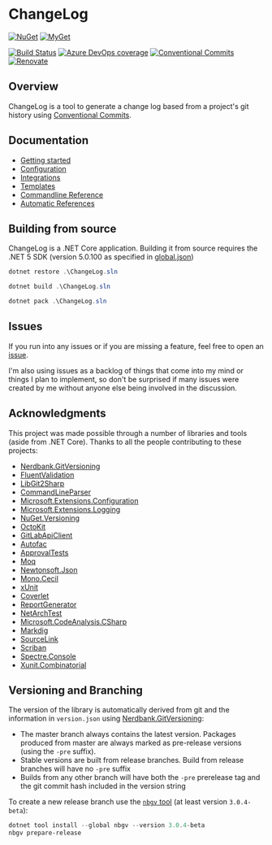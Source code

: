 # ChangeLog

[![NuGet](https://img.shields.io/nuget/v/Grynwald.ChangeLog.svg)](https://www.nuget.org/packages/Grynwald.ChangeLog)
[![MyGet](https://img.shields.io/myget/ap0llo-changelog/vpre/Grynwald.ChangeLog.svg?label=myget)](https://www.myget.org/feed/ap0llo-changelog/package/nuget/Grynwald.ChangeLog)

[![Build Status](https://dev.azure.com/ap0llo/OSS/_apis/build/status/changelog?branchName=master)](https://dev.azure.com/ap0llo/OSS/_build/latest?definitionId=17&branchName=master)
[![Azure DevOps coverage](https://img.shields.io/azure-devops/coverage/ap0llo/OSS/17)](https://dev.azure.com/ap0llo/OSS/_build/latest?definitionId=17&branchName=master)
[![Conventional Commits](https://img.shields.io/badge/Conventional%20Commits-1.0.0-yellow.svg)](https://conventionalcommits.org)
[![Renovate](https://img.shields.io/badge/Renovate-enabled-brightgreen)](https://renovatebot.com/)

## Overview

ChangeLog is a tool to generate a change log based from a project's git history
using [Conventional Commits](https://www.conventionalcommits.org/en/v1.0.0/).

## Documentation

- [Getting started](./docs/getting-started.md)
- [Configuration](./docs/configuration.md)
- [Integrations](./docs/integrations.md)
- [Templates](./docs/templates.md)
- [Commandline Reference](./docs/commandline-reference/index.md)
- [Automatic References](./docs/auto-references.md)

## Building from source

ChangeLog is a .NET Core application.
Building it from source requires the .NET 5 SDK (version 5.0.100 as specified in [global.json](./global.json))

```ps1
dotnet restore .\ChangeLog.sln

dotnet build .\ChangeLog.sln

dotnet pack .\ChangeLog.sln
```

## Issues

If you run into any issues or if you are missing a feature, feel free
to open an [issue](https://github.com/ap0llo/changelog/issues).

I'm also using issues as a backlog of things that come into my mind or
things I plan to implement, so don't be surprised if many issues were
created by me without anyone else being involved in the discussion.

## Acknowledgments

This project was made possible through a number of libraries and tools (aside from .NET Core).
Thanks to all the people contributing to these projects:

- [Nerdbank.GitVersioning](https://github.com/AArnott/Nerdbank.GitVersioning/)
- [FluentValidation](https://fluentvalidation.net/)
- [LibGit2Sharp](https://github.com/libgit2/libgit2sharp)
- [CommandLineParser](https://github.com/gsscoder/commandline)
- [Microsoft.Extensions.Configuration](https://github.com/dotnet/extensions)
- [Microsoft.Extensions.Logging](https://github.com/dotnet/extensions)
- [NuGet.Versioning](https://github.com/NuGet/NuGet.Client)
- [OctoKit](https://github.com/octokit/octokit.net)
- [GitLabApiClient](https://github.com/nmklotas/GitLabApiClient)
- [Autofac](https://autofac.org/)
- [ApprovalTests](https://github.com/approvals/ApprovalTests.Net)
- [Moq](https://github.com/moq/moq4)
- [Newtonsoft.Json](https://www.newtonsoft.com/json)
- [Mono.Cecil](https://github.com/jbevain/cecil/)
- [xUnit](http://xunit.github.io/)
- [Coverlet](https://github.com/coverlet-coverage/coverlet)
- [ReportGenerator](https://github.com/danielpalme/ReportGenerator)
- [NetArchTest](https://github.com/BenMorris/NetArchTest)
- [Microsoft.CodeAnalysis.CSharp](https://github.com/dotnet/roslyn)
- [Markdig](https://github.com/lunet-io/markdig)
- [SourceLink](https://github.com/dotnet/sourcelink)
- [Scriban](https://github.com/lunet-io/scriban)
- [Spectre.Console](https://spectresystems.github.io/spectre.console/)
- [Xunit.Combinatorial](https://github.com/AArnott/Xunit.Combinatorial)

## Versioning and Branching

The version of the library is automatically derived from git and the information
in `version.json` using [Nerdbank.GitVersioning](https://github.com/AArnott/Nerdbank.GitVersioning):

- The master branch  always contains the latest version. Packages produced from
  master are always marked as pre-release versions (using the `-pre` suffix).
- Stable versions are built from release branches. Build from release branches
  will have no `-pre` suffix
- Builds from any other branch will have both the `-pre` prerelease tag and the git
  commit hash included in the version string

To create a new release branch use the [`nbgv` tool](https://www.nuget.org/packages/nbgv/)
(at least version `3.0.4-beta`):

```ps1
dotnet tool install --global nbgv --version 3.0.4-beta
nbgv prepare-release
```
